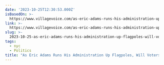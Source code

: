 ```yaml
---
date: '2023-10-25T12:30:53.000Z'
isBasedOn: >-
  https://www.villagevoice.com/as-eric-adams-runs-his-administration-up-flagpoles-will-voters-salute/
link: >-
  https://www.villagevoice.com/as-eric-adams-runs-his-administration-up-flagpoles-will-voters-salute/
slug: >-
  2023-10-25-as-eric-adams-runs-his-administration-up-flagpoles-will-voters-salute
tags:
  - nyc
  - Politics
title: "As Eric Adams Runs His Administration Up Flagpoles, Will Voters Salute?\_ - "
---
```


